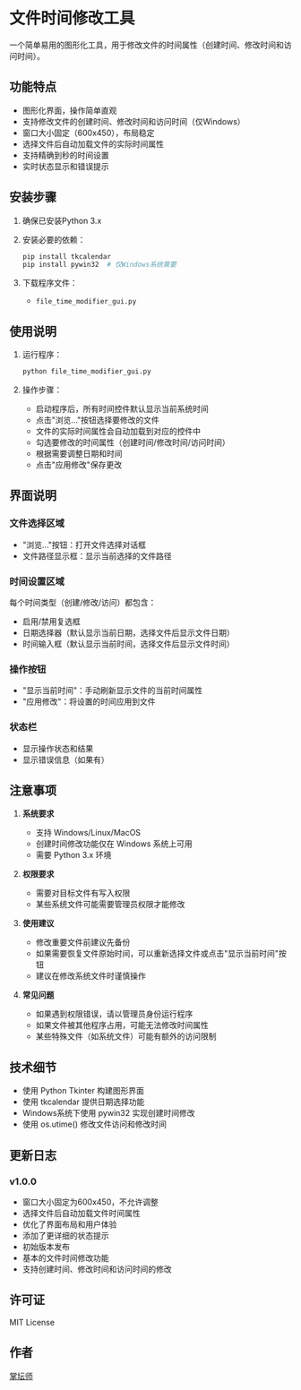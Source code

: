 # 文件时间修改工具

一个简单易用的图形化工具，用于修改文件的时间属性（创建时间、修改时间和访问时间）。

## 功能特点

- 图形化界面，操作简单直观
- 支持修改文件的创建时间、修改时间和访问时间（仅Windows）
- 窗口大小固定（600x450），布局稳定
- 选择文件后自动加载文件的实际时间属性
- 支持精确到秒的时间设置
- 实时状态显示和错误提示

## 安装步骤

1. 确保已安装Python 3.x

2. 安装必要的依赖：
   ```bash
   pip install tkcalendar
   pip install pywin32  # 仅Windows系统需要
   ```

3. 下载程序文件：
   - `file_time_modifier_gui.py`

## 使用说明

1. 运行程序：
   ```bash
   python file_time_modifier_gui.py
   ```

2. 操作步骤：
   - 启动程序后，所有时间控件默认显示当前系统时间
   - 点击"浏览..."按钮选择要修改的文件
   - 文件的实际时间属性会自动加载到对应的控件中
   - 勾选要修改的时间属性（创建时间/修改时间/访问时间）
   - 根据需要调整日期和时间
   - 点击"应用修改"保存更改

## 界面说明

### 文件选择区域
- "浏览..."按钮：打开文件选择对话框
- 文件路径显示框：显示当前选择的文件路径

### 时间设置区域
每个时间类型（创建/修改/访问）都包含：
- 启用/禁用复选框
- 日期选择器（默认显示当前日期，选择文件后显示文件日期）
- 时间输入框（默认显示当前时间，选择文件后显示文件时间）

### 操作按钮
- "显示当前时间"：手动刷新显示文件的当前时间属性
- "应用修改"：将设置的时间应用到文件

### 状态栏
- 显示操作状态和结果
- 显示错误信息（如果有）

## 注意事项

1. **系统要求**
   - 支持 Windows/Linux/MacOS
   - 创建时间修改功能仅在 Windows 系统上可用
   - 需要 Python 3.x 环境

2. **权限要求**
   - 需要对目标文件有写入权限
   - 某些系统文件可能需要管理员权限才能修改

3. **使用建议**
   - 修改重要文件前建议先备份
   - 如果需要恢复文件原始时间，可以重新选择文件或点击"显示当前时间"按钮
   - 建议在修改系统文件时谨慎操作

4. **常见问题**
   - 如果遇到权限错误，请以管理员身份运行程序
   - 如果文件被其他程序占用，可能无法修改时间属性
   - 某些特殊文件（如系统文件）可能有额外的访问限制

## 技术细节

- 使用 Python Tkinter 构建图形界面
- 使用 tkcalendar 提供日期选择功能
- Windows系统下使用 pywin32 实现创建时间修改
- 使用 os.utime() 修改文件访问和修改时间

## 更新日志

### v1.0.0
- 窗口大小固定为600x450，不允许调整
- 选择文件后自动加载文件时间属性
- 优化了界面布局和用户体验
- 添加了更详细的状态提示
- 初始版本发布
- 基本的文件时间修改功能
- 支持创建时间、修改时间和访问时间的修改

## 许可证

MIT License

## 作者

[掌坛师](https://github.com/zts66/file_time_modifier)


